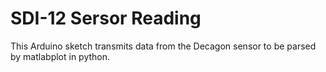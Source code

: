 # SDI-12 Sersor Reading
 This Arduino sketch transmits data from the Decagon sensor to be parsed by matlabplot in python.
